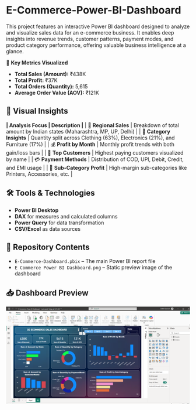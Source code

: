 # E-Commerce-Power-BI-Dashboard
This project features an interactive Power BI dashboard designed to analyze and visualize sales data for an e-commerce business. It enables deep insights into revenue trends, customer patterns, payment modes, and product category performance, offering valuable business intelligence at a glance.

🚀 **Key Metrics Visualized**

- **Total Sales (Amount):** ₹438K
- **Total Profit:** ₹37K
- **Total Orders (Quantity):** 5,615
- **Average Order Value (AOV):** ₹121K

## 📌 Visual Insights

**| Analysis Focus | Description |**
| 📍 **Regional Sales** | Breakdown of total amount by Indian states (Maharashtra, MP, UP, Delhi) |
| 🛒 **Category Insights** | Quantity split across Clothing (63%), Electronics (21%), and Furniture (17%) |
| 💰 **Profit by Month** | Monthly profit trends with both gain/loss bars |
| 👤 **Top Customers** | Highest paying customers visualized by name |
| 💳 **Payment Methods** | Distribution of COD, UPI, Debit, Credit, and EMI usage |
| 🧾 **Sub-Category Profit** | High-margin sub-categories like Printers, Accessories, etc. |

## 🛠 Tools & Technologies

- **Power BI Desktop**
- **DAX** for measures and calculated columns
- **Power Query** for data transformation
- **CSV/Excel** as data sources

## 📂 Repository Contents

- `E-Commerce-Dashboard.pbix` – The main Power BI report file
- `E Commerce Power BI Dashboard.png` – Static preview image of the dashboard

## 📥 Dashboard Preview

![Dashboard Preview](https://github.com/dakshgautam591/E-Commerce-Power-BI-Dashboard/blob/main/Snapshot%20E%20Commerce%20Power%20BI%20Dashboard.png)


